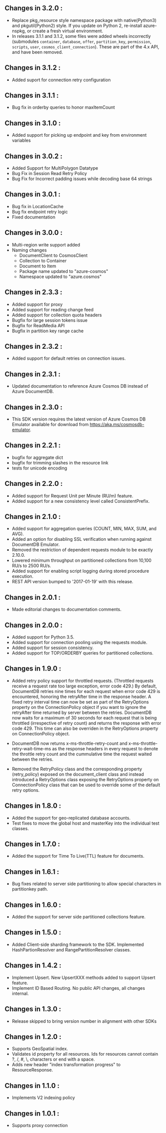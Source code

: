 ## Changes in 3.2.0 : ##

- Replace pkg_resource style namespace package with native(Python3) and pkgutil(Python2) style.
  If you update on Python 2, re-install azure-nspkg, or create a fresh virtual environment.
- In releases 3.1.1 and 3.1.2, some files were added wheels incorrectly (submodules `container`, `database`, `offer`, `partition_key`, `permission`, `scripts`, `user`, `cosmos_client_connection`). These are part of the 4.x API, and have been removed.

## Changes in 3.1.2 : ##

- Added suport for connection retry configuration

## Changes in 3.1.1 : ##

- Bug fix in orderby queries to honor maxItemCount

## Changes in 3.1.0 : ##

- Added support for picking up endpoint and key from environment variables

## Changes in 3.0.2 : ##

- Added Support for MultiPolygon Datatype
- Bug Fix in Session Read Retry Policy
- Bug Fix for Incorrect padding issues while decoding base 64 strings

## Changes in 3.0.1 : ##

- Bug fix in LocationCache
- Bug fix endpoint retry logic
- Fixed documentation

## Changes in 3.0.0 : ##

- Multi-region write support added
- Naming changes
  - DocumentClient to CosmosClient
  - Collection to Container
  - Document to Item
  - Package name updated to "azure-cosmos"
  - Namespace updated to "azure.cosmos"

## Changes in 2.3.3 : ##

- Added support for proxy
- Added support for reading change feed
- Added support for collection quota headers
- Bugfix for large session tokens issue
- Bugfix for ReadMedia API
- Bugfix in partition key range cache

## Changes in 2.3.2 : ##

- Added support for default retries on connection issues.

## Changes in 2.3.1 : ##

- Updated documentation to reference Azure Cosmos DB instead of Azure DocumentDB.

## Changes in 2.3.0 : ##

- This SDK version requires the latest version of Azure Cosmos DB Emulator available for download from https://aka.ms/cosmosdb-emulator.

## Changes in 2.2.1 : ##

- bugfix for aggregate dict
- bugfix for trimming slashes in the resource link
- tests for unicode encoding

## Changes in 2.2.0 : ##

- Added support for Request Unit per Minute (RU/m) feature.
- Added support for a new consistency level called ConsistentPrefix.

## Changes in 2.1.0 : ##

- Added support for aggregation queries (COUNT, MIN, MAX, SUM, and AVG).
- Added an option for disabling SSL verification when running against DocumentDB Emulator.
- Removed the restriction of dependent requests module to be exactly 2.10.0.
- Lowered minimum throughput on partitioned collections from 10,100 RU/s to 2500 RU/s.
- Added support for enabling script logging during stored procedure execution.
- REST API version bumped to '2017-01-19' with this release.

## Changes in 2.0.1 : ##

- Made editorial changes to documentation comments.

## Changes in 2.0.0 : ##

- Added support for Python 3.5.
- Added support for connection pooling using the requests module.
- Added support for session consistency.
- Added support for TOP/ORDERBY queries for partitioned collections.

## Changes in 1.9.0 : ##

- Added retry policy support for throttled requests. (Throttled requests receive a request rate too large exception, error code 429.) 
  By default, DocumentDB retries nine times for each request when error code 429 is encountered, honoring the retryAfter time in the response header. 
  A fixed retry interval time can now be set as part of the RetryOptions property on the ConnectionPolicy object if you want to ignore the retryAfter time returned by server between the retries. 
  DocumentDB now waits for a maximum of 30 seconds for each request that is being throttled (irrespective of retry count) and returns the response with error code 429.
  This time can also be overriden in the RetryOptions property on ConnectionPolicy object.

- DocumentDB now returns x-ms-throttle-retry-count and x-ms-throttle-retry-wait-time-ms as the response headers in every request to denote the throttle retry count 
  and the cummulative time the request waited between the retries.

- Removed the RetryPolicy class and the corresponding property (retry_policy) exposed on the document_client class and instead introduced a RetryOptions class 
  exposing the RetryOptions property on ConnectionPolicy class that can be used to override some of the default retry options. 

## Changes in 1.8.0 : ##

- Added the support for geo-replicated database accounts.
- Test fixes to move the global host and masterKey into the individual test classes.

## Changes in 1.7.0 : ##

- Added the support for Time To Live(TTL) feature for documents.

## Changes in 1.6.1 : ##

- Bug fixes related to server side partitioning to allow special characters in partitionkey path.

## Changes in 1.6.0 : ##

- Added the support for server side partitioned collections feature.

## Changes in 1.5.0 : ##

- Added Client-side sharding framework to the SDK. Implemented HashPartionResolver and RangePartitionResolver classes.

## Changes in 1.4.2 : ##

- Implement Upsert. New UpsertXXX methods added to support Upsert feature.
- Implement ID Based Routing. No public API changes, all changes internal.

## Changes in 1.3.0 : ##

- Release skipped to bring version number in alignment with other SDKs

## Changes in 1.2.0 : ##

- Supports GeoSpatial index.
- Validates id property for all resources. Ids for resources cannot contain ?, /, #, \\, characters or end with a space.
- Adds new header "index transformation progress" to ResourceResponse.

## Changes in 1.1.0 : ##

- Implements V2 indexing policy

## Changes in 1.0.1 : ##

- Supports proxy connection
